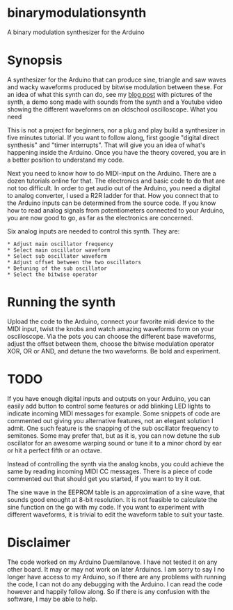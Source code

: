 # binarymodulationsynth
A binary modulation synthesizer for the Arduino

# Synopsis

A synthesizer for the Arduino that can produce sine, triangle and saw waves and wacky waveforms produced by bitwise modulation between these. For an idea of what this synth can do, see my [blog post](http://wstryder.org/synth.html) with pictures of the synth, a demo song made with sounds from the synth and a Youtube video showing the different waveforms on an oldschool oscilloscope.
What you need

This is not a project for beginners, nor a plug and play build a synthesizer in five minutes tutorial. If you want to follow along, first google "digital direct synthesis" and "timer interrupts". That will give you an idea of what's happening inside the Arduino. Once you have the theory covered, you are in a better position to understand my code.

Next you need to know how to do MIDI-input on the Arduino. There are a dozen tutorials online for that. The electronics and basic code to do that are not too difficult. In order to get audio out of the Arduino, you need a digital to analog converter, I used a R2R ladder for that. How you connect that to the Arduino inputs can be determined from the source code. If you know how to read analog signals from potentiometers connected to your Arduino, you are now good to go, as far as the electronics are concerned.

Six analog inputs are needed to control this synth. They are:

    * Adjust main oscillator frequency
    * Select main oscillator waveform
    * Select sub oscillator waveform
    * Adjust offset between the two oscillators
    * Detuning of the sub oscillator
    * Select the bitwise operator

# Running the synth

Upload the code to the Arduino, connect your favorite midi device to the MIDI input, twist the knobs and watch amazing waveforms form on your oscilloscope. Via the pots you can choose the different base waveforms, adjust the offset between them, choose the bitwise modulation operator XOR, OR or AND, and detune the two waveforms. Be bold and experiment.

# TODO

If you have enough digital inputs and outputs on your Arduino, you can easily add button to control some features or add blinking LED lights to indicate incoming MIDI messages for example. Some snippets of code are commented out giving you alternative features, not an elegant solution I admit. One such feature is the snapping of the sub oscillator frequency to semitones. Some may prefer that, but as it is, you can now detune the sub oscillator for an awesome warping sound or tune it to a minor chord by ear or hit a perfect fifth or an octave.

Instead of controlling the synth via the analog knobs, you could achieve the same by reading incoming MIDI CC messages. There is a piece of code commented out that should get you started, if you want to try it out.

The sine wave in the EEPROM table is an approximation of a sine wave, that sounds good enought at 8-bit resolution. It is not feasible to calculate the sine function on the go with my code. If you want to experiment with different waveforms, it is trivial to edit the waveform table to suit your taste.

# Disclaimer

The code worked on my Arduino Duemilanove. I have not tested it on any other board. It may or may not work on later Arduinos. I am sorry to say I no longer have access to my Arduino, so if there are any problems with running the code, I can not do any debugging with the Arduino. I can read the code however and happily follow along. So if there is any confusion with the software, I may be able to help.
